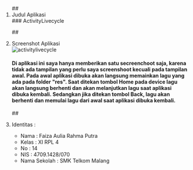 <ol>
##<li> Judul Aplikasi </li>
### ActivityLivecycle

##<li> Screenshot Aplikasi </li>
![activitylivecycle](https://cloud.githubusercontent.com/assets/21327758/19221711/b23516e6-8e72-11e6-9df4-5b6fcbafb505.jpg)
#### Di aplikasi ini saya hanya memberikan satu secreenchoot saja, karena tidak ada tampilan yang perlu saya screenshoot kecuali pada tampilan awal. Pada awal aplikasi dibuka akan langsung memainkan lagu yang ada pada folder "res". Saat ditekan tombol Home pada device lagu akan langsung berhenti dan akan melanjutkan lagu saat aplikasi dibuka kembali. Sedangkan jika ditekan tombol Back, lagu akan berhenti dan memulai lagu dari awal saat aplikasi dibuka kembali.
##<li> Identitas : </li>
<ul>
<li> Nama : Faiza Aulia Rahma Putra </li>
<li> Kelas : XI RPL 4 </li>
<li> No : 14 </li>
<li> NIS : 4709.1428/070 </li>
<li> Nama Sekolah : SMK Telkom Malang </li>
</ul>
